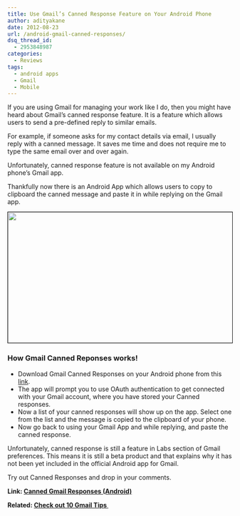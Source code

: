 ```yaml
---
title: Use Gmail’s Canned Response Feature on Your Android Phone
author: adityakane
date: 2012-08-23
url: /android-gmail-canned-responses/
dsq_thread_id:
  - 2953848987
categories:
  - Reviews
tags:
  - android apps
  - Gmail
  - Mobile
---
```

If you are using Gmail for managing your work like I do, then you might have heard about Gmail’s canned response feature. It is a feature which allows users to send a pre-defined reply to similar emails.

For example, if someone asks for my contact details via email, I usually reply with a canned message. It saves me time and does not require me to type the same email over and over again.

Unfortunately, canned response feature is not available on my Android phone’s Gmail app.

Thankfully now there is an Android App which allows users to copy to clipboard the canned message and paste it in while replying on the Gmail app.

[<img class="alignnone  wp-image-61026" style="border: 1px solid black;" title="Android App with Gmail Canned Responses" src="http://cdn.devilsworkshop.org/files/2012/08/GMail_Canned_Responses_Android.png" alt="" width="518" height="293" />][1]

### How Gmail Canned Reponses works!

  * Download Gmail Canned Responses on your Android phone from this <a href="https://play.google.com/store/apps/details?id=com.codecarpet.responses.beta" onclick="_gaq.push(['_trackEvent', 'outbound-article', 'https://play.google.com/store/apps/details?id=com.codecarpet.responses.beta', 'link']);" >link</a>.
  * The app will prompt you to use OAuth authentication to get connected with your Gmail account, where you have stored your Canned responses.
  * Now a list of your canned responses will show up on the app. Select one from the list and the message is copied to the clipboard of your phone.
  * Now go back to using your Gmail App and while replying, and paste the canned response.

Unfortunately, canned response is still a feature in Labs section of Gmail preferences. This means it is still a beta product and that explains why it has not been yet included in the official Android app for Gmail.

Try out Canned Responses and drop in your comments.

**Link: <a href="https://play.google.com/store/apps/details?id=com.codecarpet.responses.beta" onclick="_gaq.push(['_trackEvent', 'outbound-article', 'https://play.google.com/store/apps/details?id=com.codecarpet.responses.beta', 'Canned Gmail Responses (Android)\n']);" >Canned Gmail Responses (Android)<br /> </a>**

**Related: [Check out 10 Gmail Tips][2]<a href="https://play.google.com/store/apps/details?id=com.codecarpet.responses.beta" onclick="_gaq.push(['_trackEvent', 'outbound-article', 'https://play.google.com/store/apps/details?id=com.codecarpet.responses.beta', ' ']);" > </a>**

 [1]: http://cdn.devilsworkshop.org/files/2012/08/GMail_Canned_Responses_Android.png
 [2]: http://devilsworkshop.org/10-ways-to-give-gmail-more-power/ "10 Tips to give Gmail more power"
